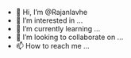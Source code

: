 - 👋 Hi, I’m @Rajanlavhe
- 👀 I’m interested in ...
- 🌱 I’m currently learning ...
- 💞️ I’m looking to collaborate on ...
- 📫 How to reach me ...

<!---
Rajanlavhe/Rajanlavhe is a ✨ special ✨ repository because its `README.md` (this file) appears on your GitHub profile.
You can click the Preview link to take a look at your changes.
--->

